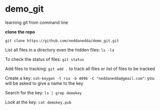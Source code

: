# demo_git

learning git from command line

**clone the repo**
```
git clone https://github.com/neddanedda/demo_git.git
```

List all files in a directory even the hidden files: `ls -la`

To check the status of files: `git status`

Add files to tracking: `git add .` to track all files or list of files to be tracked

Create a key: `ssh-keygen -t rsa -b 4096 -C "neddanedda@gmail.com"`: you will be asked to give a name to the key

Search for the key: `ls | grep demokey`

Look at the key: `cat demokey.pub`
